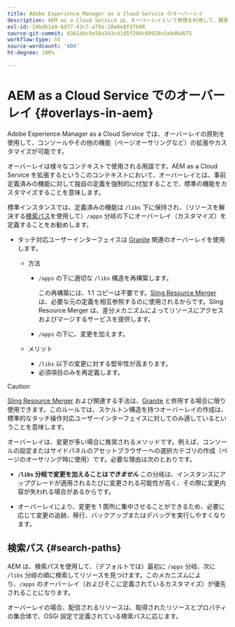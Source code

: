 ```yaml
---
title: Adobe Experience Manager as a Cloud Service のオーバーレイ
description: AEM as a Cloud Service は、オーバーレイという原理を利用して、開発者がコンソールおよびその他の機能を拡張し、カスタマイズできるようにします
exl-id: 24bdb1a9-6d77-43c7-a75e-28e6e0fd7608
source-git-commit: d361ddc9a50a543cd1d5f260c09920c5a9d6d675
workflow-type: ht
source-wordcount: '404'
ht-degree: 100%

---
```


# AEM as a Cloud Service でのオーバーレイ {#overlays-in-aem}

Adobe Experience Manager as a Cloud Service では、オーバーレイの原則を使用して、コンソールやその他の機能（ページオーサリングなど）の拡張やカスタマイズが可能です。

オーバーレイは様々なコンテキストで使用される用語です。AEM as a Cloud Service を拡張するというこのコンテキストにおいて、オーバーレイとは、事前定義済みの機能に対して独自の定義を強制的に付加することで、標準の機能をカスタマイズすることを意味します。

標準インスタンスでは、定義済みの機能は `/libs` 下に保持され、（リソースを解決する[検索パス](#search-paths)を使用して）`/apps` 分岐の下にオーバーレイ（カスタマイズ）を定義することをお勧めします。

* タッチ対応ユーザーインターフェイスは [Granite](https://developer.adobe.com/experience-manager/reference-materials/6-5/granite-ui/api/jcr_root/libs/granite/ui/index.html) 関連のオーバーレイを使用します。

   * 方法

      * `/apps` の下に適切な `/libs` 構造を再構築します。

        この再構築には、1:1 コピーは不要です。[Sling Resource Merger](/help/implementing/developing/introduction/sling-resource-merger.md) は、必要な元の定義を相互参照するのに使用されるからです。Sling Resource Merger は、差分メカニズムによってリソースにアクセスおよびマージするサービスを提供します。

      * `/apps` の下に、変更を加えます。

   * メリット

      * `/libs` 以下の変更に対する堅牢性が高まります。
      * 必須項目のみを再定義します。

>[!CAUTION]
>
>[Sling Resource Merger](/help/implementing/developing/introduction/sling-resource-merger.md) および関連する手法は、[Granite](https://developer.adobe.com/experience-manager/reference-materials/6-5/granite-ui/api/jcr_root/libs/granite/ui/index.html) と併用する場合に限り使用できます。このルールでは、スケルトン構造を持つオーバーレイの作成は、標準的なタッチ操作対応ユーザーインターフェイスに対してのみ適しているということを意味します。

オーバーレイは、変更が多い場合に推奨されるメソッドです。例えば、コンソールの設定またはサイドパネルのアセットブラウザーへの選択カテゴリの作成（ページのオーサリング時に使用）です。必要な理由は次のとおりです。

* **`/libs` 分岐で変更を加えることは&#x200B;*できません***
この分岐は、インスタンスにアップグレードが適用されるたびに変更される可能性が高く、その際に変更内容が失われる場合があるからです。

* オーバーレイにより、変更を 1 箇所に集中させることができるため、必要に応じて変更の追跡、移行、バックアップまたはデバッグを実行しやすくなります。

## 検索パス {#search-paths}

AEM は、検索パスを使用して、（デフォルトでは）最初に `/apps` 分岐、次に `/libs` 分岐の順に検索してリソースを見つけます。このメカニズムにより、`/apps` のオーバーレイ（およびそこに定義されているカスタマイズ）が優先されることになります。

オーバーレイの場合、配信されるリソースは、取得されたリソースとプロパティの集合体で、OSGi 設定で定義されている検索パスに応じます。
